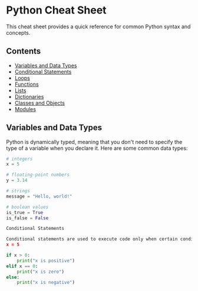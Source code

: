 # Python Cheat Sheet

This cheat sheet provides a quick reference for common Python syntax and concepts.

## Contents

- [Variables and Data Types](#variables-and-data-types)
- [Conditional Statements](#conditional-statements)
- [Loops](#loops)
- [Functions](#functions)
- [Lists](#lists)
- [Dictionaries](#dictionaries)
- [Classes and Objects](#classes-and-objects)
- [Modules](#modules)

## Variables and Data Types

Python is dynamically typed, meaning that you don't need to specify the type of a variable when you declare it. Here are some common data types:

```python
# integers
x = 5

# floating-point numbers
y = 3.14

# strings
message = "Hello, world!"

# boolean values
is_true = True
is_false = False

Conditional Statements

Conditional statements are used to execute code only when certain conditions are met. Here's an example of an if statement:
x = 5

if x > 0:
    print("x is positive")
elif x == 0:
    print("x is zero")
else:
    print("x is negative")
